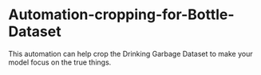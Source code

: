 ﻿# Automation-cropping-for-Bottle-Dataset
This automation can help crop the Drinking Garbage Dataset to make your model focus on the true things.
